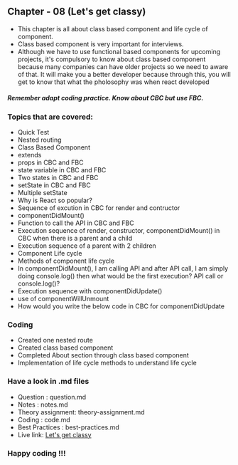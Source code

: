 ## Chapter - 08 (Let's get classy)

- This chapter is all about class based component and life cycle of component.
- Class based component is very important for interviews.
- Although we have to use functional based components for upcoming projects, it's compulsory to know about class based component because many companies can have older projects so we need to aware of that. It will make you a better developer because through this, you will get to know that what the pholosophy was when react developed
##### Remember adapt coding practice. Know about CBC but use FBC.

### Topics that are covered:
- Quick Test 
- Nested routing
- Class Based Component
- extends
- props in CBC and FBC
- state variable in CBC and FBC
- Two states in CBC and FBC
- setState in CBC and FBC
- Multiple setState
- Why is React so popular?
- Sequence of excution in CBC for render and contructor
- componentDidMount()
- Function to call the API in CBC and FBC
- Execution sequence of render, constructor, componentDidMount() in CBC when there is a parent and a child
- Execution sequence of a parent with 2 children
- Component Life cycle
- Methods of component life cycle
- In componentDidMount(), I am calling API and after API call, I am simply doing console.log() then what would be the first execution? API call or console.log()?
- Execution sequence with componentDidUpdate()
- use of componentWillUnmount
- How would you write the below code in CBC for componentDidUpdate

### Coding 
- Created one nested route
- Created class based component
- Completed About section through class based component
- Implementation of life cycle methods to understand life cycle

### Have a look in .md files
- Question : question.md
- Notes : notes.md
- Theory assignment: theory-assignment.md
- Coding : code.md
- Best Practices : best-practices.md
- Live link: [Let's get classy](https://class-08-lets-get-classy.netlify.app/)

### Happy coding !!!


